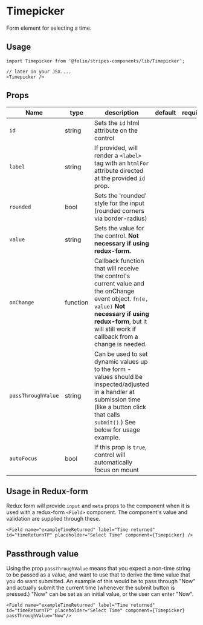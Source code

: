 # Timepicker
Form element for selecting a time.
## Usage
```
import Timepicker from '@folio/stripes-components/lib/Timepicker';

// later in your JSX....
<Timepicker />
```
## Props
Name | type | description | default | required
--- | --- | --- | --- | ---
`id` | string | Sets the `id` html attribute on the control | |
`label` | string | If provided, will render a `<label>` tag with an `htmlFor` attribute directed at the provided `id` prop. | |
`rounded` | bool | Sets the 'rounded' style for the input (rounded corners via border-radius) | |
`value` | string | Sets the value for the control. **Not necessary if using redux-form.** | |
`onChange` | function | Callback function that will receive the control's current value and the onChange event object. `fn(e, value)` **Not necessary if using redux-form**, but it will still work if callback from a change is needed.
`passThroughValue` | string | Can be used to set dynamic values up to the form - values should be inspected/adjusted in a handler at submission time (like a button click that calls `submit()`.) See below for usage example. |  |
`autoFocus` | bool | If this prop is `true`, control will automatically focus on mount | | 

## Usage in Redux-form
Redux form will provide `input` and `meta` props to the component when it is used with a redux-form `<Field>` component. The component's value and validation are supplied through these.
```
<Field name="exampleTimeReturned" label="Time returned" id="timeReturnTP" placeholder="Select Time" component={Timepicker} />

```
## Passthrough value
Using the prop `passThroughValue` means that you expect a non-time string to be passed as a value, and want to use that to derive the time value that you do want submitted. An example of this would be to pass through "Now" and actually submit the current time (whenever the submit button is pressed.) "Now" can be set as an initial value, or the user can enter "Now".
```
<Field name="exampleTimeReturned" label="Time returned" id="timeReturnTP" placeholder="Select Time" component={Timepicker} passThroughValue="Now"/>
```
